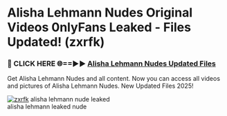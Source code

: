 # Alisha Lehmann Nudes Original Videos 0nlyFans Leaked - Files Updated! (zxrfk)

<h3>🔴 CLICK HERE 🌐==►► <a href="https://tinyurl.com/yc6ubb5a" rel="nofollow">Alisha Lehmann Nudes Updated Files</a></h3>

Get Alisha Lehmann Nudes and all content. Now you can access all videos and pictures of Alisha Lehmann Nudes. New Updated Files 2025!

[![zxrfk](https://i.imgur.com/7eu0CRL.gif)](https://tinyurl.com/yc6ubb5a)
alisha lehmann nude leaked<br>
alisha lehmann leaked nude